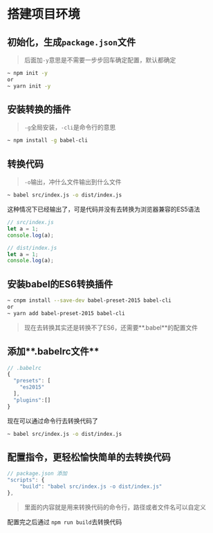 # 搭建项目环境

## 初始化，生成`package.json`文件

> 后面加`-y`意思是不需要一步步回车确定配置，默认都确定


```bash
~ npm init -y
or
~ yarn init -y
```

## 安装转换的插件

> `-g`全局安装，`-cli`是命令行的意思

```bash
~ npm install -g babel-cli
```



## 转换代码

> `-o`输出，冲什么文件输出到什么文件

```bash
~ babel src/index.js -o dist/index.js
```

这种情况下已经输出了，可是代码并没有去转换为浏览器兼容的ES5语法

```js
// src/index.js
let a = 1;
console.log(a);

// dist/index.js
let a = 1;
console.log(a);
```



## 安装babel的ES6转换插件

```bash
~ cnpm install --save-dev babel-preset-2015 babel-cli
or
~ yarn add babel-preset-2015 babel-cli
```

> 现在去转换其实还是转换不了ES6，还需要**.babel**的配置文件



## 添加**.babelrc文件**

```js
// .babelrc
{
  "presets": [
    "es2015"
  ],
  "plugins":[]
}

```

现在可以通过命令行去转换代码了

```bash
~ babel src/index.js -o dist/index.js
```

## 配置指令，更轻松愉快简单的去转换代码

```js
// package.json 添加
"scripts": {
    "build": "babel src/index.js -o dist/index.js"
},
```

> 里面的内容就是用来转换代码的命令行，路径或者文件名可以自定义

配置完之后通过 `npm run build`去转换代码